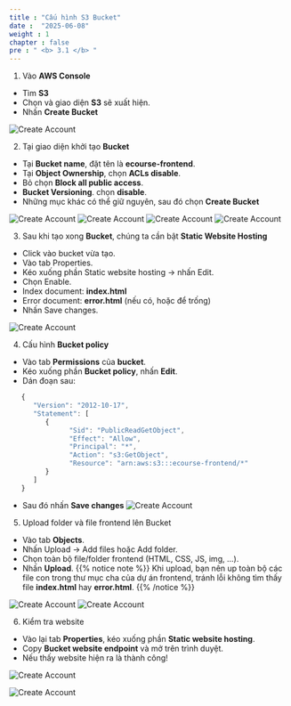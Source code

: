 ```yaml
---
title : "Cấu hình S3 Bucket"
date :  "2025-06-08"
weight : 1
chapter : false
pre : " <b> 3.1 </b> "
---
```


1. Vào **AWS Console**
- Tìm **S3** 
- Chọn và giao diện **S3** sẽ xuất hiện.
- Nhấn **Create Bucket**

![Create Account](/NestJS-AWS-workshop/images/03/S3.png)

2. Tại giao diện khởi tạo **Bucket**
- Tại **Bucket name**, đặt tên là **ecourse-frontend**.
- Tại **Object Ownership**, chọn **ACLs disable**.
- Bỏ chọn **Block all public access**.
- **Bucket Versioning**. chọn **disable**.
- Những mục khác có thể giữ nguyên, sau đó chọn **Create Bucket**

![Create Account](/NestJS-AWS-workshop/images/03/s32.PNG)
![Create Account](/NestJS-AWS-workshop/images/03/S33.PNG)
![Create Account](/NestJS-AWS-workshop/images/03/S34.PNG)
![Create Account](/NestJS-AWS-workshop/images/03/S35.PNG)

3. Sau khi tạo xong **Bucket**, chúng ta cần bật **Static Website Hosting**
- Click vào bucket vừa tạo.
- Vào tab Properties.
- Kéo xuống phần Static website hosting → nhấn Edit.
- Chọn Enable.
- Index document: **index.html**
- Error document: **error.html** (nếu có, hoặc để trống)
- Nhấn Save changes.

![Create Account](/NestJS-AWS-workshop/images/03/S36.PNG)

4. Cấu hình **Bucket policy**

- Vào tab **Permissions** của **bucket**.
- Kéo xuống phần **Bucket policy**, nhấn **Edit**.
- Dán đoạn sau:

```js
   {
      "Version": "2012-10-17",
      "Statement": [
         {
               "Sid": "PublicReadGetObject",
               "Effect": "Allow",
               "Principal": "*",
               "Action": "s3:GetObject",
               "Resource": "arn:aws:s3:::ecourse-frontend/*"
         }
      ]
   }
```

- Sau đó nhấn **Save changes**
![Create Account](/NestJS-AWS-workshop/images/03/S37.png)

5. Upload folder và file frontend lên Bucket

- Vào tab **Objects**.
- Nhấn Upload → Add files hoặc Add folder.
- Chọn toàn bộ file/folder frontend (HTML, CSS, JS, img, ...).
- Nhấn **Upload**.
 {{% notice note %}}
Khi upload, bạn nên up toàn bộ các file con trong thư mục cha của dự án frontend, tránh lỗi không tìm thấy file **index.html** hay **error.html**.
{{% /notice %}}

![Create Account](/NestJS-AWS-workshop/images/03/S38.png)
![Create Account](/NestJS-AWS-workshop/images/03/S39.png)

6. Kiểm tra website
- Vào lại tab **Properties**, kéo xuống phần **Static website hosting**.
- Copy **Bucket website endpoint** và mở trên trình duyệt.
- Nếu thấy website hiện ra là thành công!

![Create Account](/NestJS-AWS-workshop/images/03/S310.png)

![Create Account](/NestJS-AWS-workshop/images/03/S311.png)